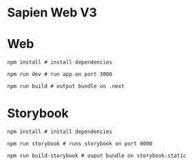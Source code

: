 # Sapien Web V3

# Web
```
npm install # install dependencies

npm run dev # run app on port 3000

npm run build # output bundle on .next
```

# Storybook

```
npm install # install dependencies

npm run storybook # runs storybook on port 9000

npm run build-storybook # ouput bundle on storybook-static
```